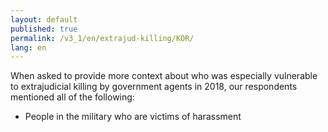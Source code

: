 ```yaml
---
layout: default
published: true
permalink: /v3_1/en/extrajud-killing/KOR/
lang: en
---
```


When asked to provide more context about who was especially vulnerable to extrajudicial killing by government agents in 2018, our respondents mentioned all of the following:
-	People in the military who are victims of harassment

